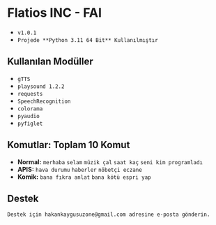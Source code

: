 # Flatios INC - **FAI**

- `v1.0.1`
- `Projede **Python 3.11 64 Bit** Kullanılmıştır`


## Kullanılan Modüller

- `gTTS`
- `playsound 1.2.2`
- `requests`
- `SpeechRecognition`
- `colorama`
- `pyaudio`
- `pyfiglet`
  

## Komutlar: Toplam 10 Komut
- **Normal:** `merhaba` `selam` `müzik çal` `saat kaç` `seni kim programladı`
- **APIS:** `hava durumu` `haberler` `nöbetçi eczane`
- **Komik:** `bana fıkra anlat` `bana kötü espri yap`





## Destek
`Destek için hakankaygusuzone@gmail.com adresine e-posta gönderin.`
